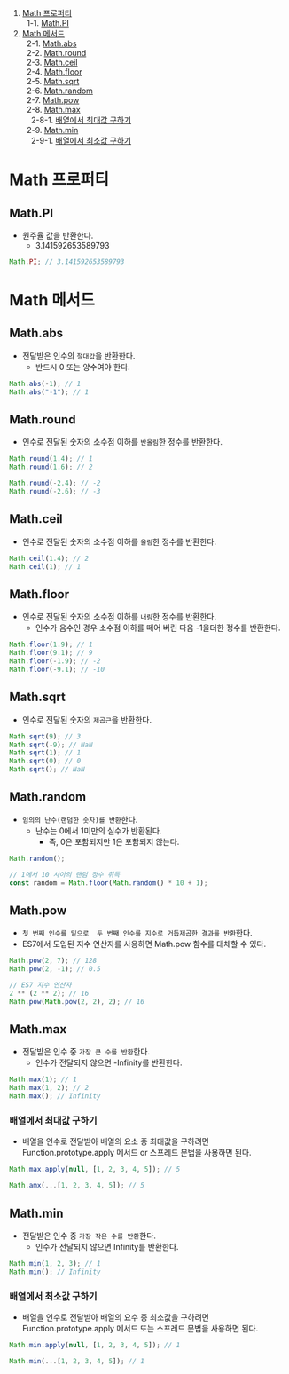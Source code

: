 1. [Math 프로퍼티](#math-프로퍼티)<br>
   &nbsp;&nbsp;1-1. [Math.PI](#mathpi)<br>
2. [Math 메서드](#math-메서드)<br>
   &nbsp;&nbsp;2-1. [Math.abs](#mathabs)<br>
   &nbsp;&nbsp;2-2. [Math.round](#mathround)<br>
   &nbsp;&nbsp;2-3. [Math.ceil](#mathceil)<br>
   &nbsp;&nbsp;2-4. [Math.floor](#mathfloor)<br>
   &nbsp;&nbsp;2-5. [Math.sqrt](#mathsqrt)<br>
   &nbsp;&nbsp;2-6. [Math.random](#mathrandom)<br>
   &nbsp;&nbsp;2-7. [Math.pow](#mathpow)<br>
   &nbsp;&nbsp;2-8. [Math.max](#mathmax)<br>
   &nbsp;&nbsp;&nbsp;&nbsp;2-8-1. [배열에서 최대값 구하기](#배열에서-최대값-구하기)<br>
   &nbsp;&nbsp;2-9. [Math.min](#mathmin)<br>
   &nbsp;&nbsp;&nbsp;&nbsp;2-9-1. [배열에서 최소값 구하기](#배열에서-최소값-구하기)<br>

# Math 프로퍼티

## Math.PI

- 원주율 값을 반환한다.
  - 3.141592653589793

```js
Math.PI; // 3.141592653589793
```

# Math 메서드

## Math.abs

- 전달받은 인수의 `절대값`을 반환한다.
  - 반드시 0 또는 양수여야 한다.

```js
Math.abs(-1); // 1
Math.abs("-1"); // 1
```

## Math.round

- 인수로 전달된 숫자의 소수점 이하를 `반올림`한 정수를 반환한다.

```js
Math.round(1.4); // 1
Math.round(1.6); // 2

Math.round(-2.4); // -2
Math.round(-2.6); // -3
```

## Math.ceil

- 인수로 전달된 숫자의 소수점 이하를 `올림`한 정수를 반환한다.

```js
Math.ceil(1.4); // 2
Math.ceil(1); // 1
```

## Math.floor

- 인수로 전달된 숫자의 소수점 이하를 `내림`한 정수를 반환한다.
  - 인수가 음수인 경우 소수점 이하를 떼어 버린 다음 -1을더한 정수를 반환한다.

```js
Math.floor(1.9); // 1
Math.floor(9.1); // 9
Math.floor(-1.9); // -2
Math.floor(-9.1); // -10
```

## Math.sqrt

- 인수로 전달된 숫자의 `제곱근`을 반환한다.

```js
Math.sqrt(9); // 3
Math.sqrt(-9); // NaN
Math.sqrt(1); // 1
Math.sqrt(0); // 0
Math.sqrt(); // NaN
```

## Math.random

- `임의의 난수(랜덤한 숫자)를 반환`한다.
  - 난수는 0에서 1미만의 실수가 반환된다.
    - 즉, 0은 포함되지만 1은 포함되지 않는다.

```js
Math.random();

// 1에서 10 사이의 랜덤 정수 취득
const random = Math.floor(Math.random() * 10 + 1);
```

## Math.pow

- `첫 번째 인수를 밑으로  두 번째 인수를 지수로 거듭제곱한 결과를 반환`한다.
- ES7에서 도입된 지수 연산자를 사용하면 Math.pow 함수를 대체할 수 있다.

```js
Math.pow(2, 7); // 128
Math.pow(2, -1); // 0.5

// ES7 지수 연산자
2 ** (2 ** 2); // 16
Math.pow(Math.pow(2, 2), 2); // 16
```

## Math.max

- 전달받은 인수 중 `가장 큰 수를 반환`한다.
  - 인수가 전달되지 않으면 -Infinity를 반환한다.

```js
Math.max(1); // 1
Math.max(1, 2); // 2
Math.max(); // Infinity
```

### 배열에서 최대값 구하기

- 배열을 인수로 전달받아 배열의 요소 중 최대값을 구하려면 Function.prototype.apply 메서드 or 스프레드 문법을 사용하면 된다.

```js
Math.max.apply(null, [1, 2, 3, 4, 5]); // 5

Math.amx(...[1, 2, 3, 4, 5]); // 5
```

## Math.min

- 전달받은 인수 중 `가장 작은 수를 반환`한다.
  - 인수가 전달되지 않으면 Infinity를 반환한다.

```js
Math.min(1, 2, 3); // 1
Math.min(); // Infinity
```

### 배열에서 최소값 구하기

- 배열을 인수로 전달받아 배열의 요수 중 최소값을 구하려면 Function.prototype.apply 메서드 또는 스프레드 문법을 사용하면 된다.

```js
Math.min.apply(null, [1, 2, 3, 4, 5]); // 1

Math.min(...[1, 2, 3, 4, 5]); // 1
```
